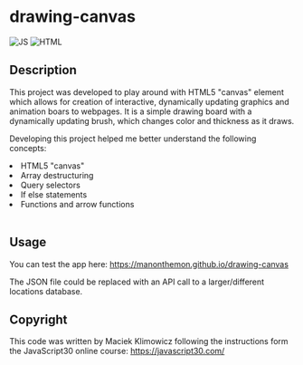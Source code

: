 # drawing-canvas

![JS](https://img.shields.io/badge/JavaScript-323330?style=for-the-badge&logo=javascript&logoColor=F7DF1E) ![HTML](https://img.shields.io/badge/HTML5-E34F26?style=for-the-badge&logo=html5&logoColor=white) 


## Description

This project was developed to play around with HTML5 "canvas" element which allows for creation of interactive, dynamically updating graphics and animation boars to webpages. It is a simple drawing board with a dynamically updating brush, which changes color and thickness as it draws.

Developing this project helped me better understand the following concepts:

<li>HTML5 "canvas"</li>
<li>Array destructuring</li>
<li>Query selectors</li>
<li>If else statements</li>
<li>Functions and arrow functions </li><br>

## Usage

You can test the app here: https://manonthemon.github.io/drawing-canvas

The JSON file could be replaced with an API call to a larger/different locations database.
## Copyright

This code was written by Maciek Klimowicz following the instructions form the JavaScript30 online course: https://javascript30.com/